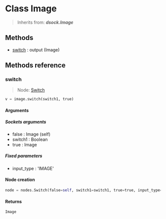 
# Class Image

> Inherits from: ***dsock.Image***

## Methods



- [switch](#switch) : output (Image)



## Methods reference


### switch

> Node: [Switch](../nodes/{self.node_name}.md)

```python
v = image.switch(switch1, true)
```


#### Arguments


##### Sockets arguments



- false : Image (self)
- switch1 : Boolean
- true : Image



##### Fixed parameters



- input_type : 'IMAGE'



#### Node creation


```python
node = nodes.Switch(false=self, switch1=switch1, true=true, input_type='IMAGE')
```


#### Returns

    Image
